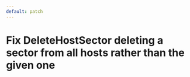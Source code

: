 ```yaml
---
default: patch
---
```


# Fix DeleteHostSector deleting a sector from all hosts rather than the given one
